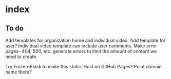 # index
## To do

Add templates for organization home and individual video. Add template for user?
Individual video template can include user comments.
Make error pages- 404, 500, etc. generate errors to limit the amount of content we need to create. 

Try Frozen-Flask to make this static.
Host on GitHub Pages? Point domain name there?
